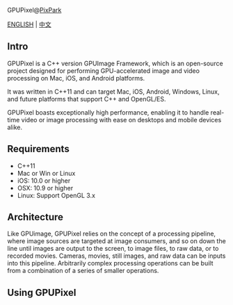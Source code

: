 GPUPixel@[PixPark](https://github.com/pixpark) 

[ENGLISH]() | [中文]()

## Intro ##

GPUPixel is a C++ version GPUImage Framework, which is an open-source project designed for performing GPU-accelerated image and video processing on Mac, iOS, and Android platforms.

It was written in C++11 and can target Mac, iOS, Android, Windows, Linux, and future platforms that support C++ and OpenGL/ES.

GPUPixel boasts exceptionally high performance, enabling it to handle real-time video or image processing with ease on desktops and mobile devices alike.

## Requirements ##

- C++11
- Mac or Win or Linux
- iOS: 10.0 or higher
- OSX: 10.9 or higher
- Linux: Support OpenGL 3.x

## Architecture ##

Like GPUimage, GPUPixel relies on the concept of a processing pipeline, where image sources are targeted at image consumers, and so on down the line until images are output to the screen, to image files, to raw data, or to recorded movies. Cameras, movies, still images, and raw data can be inputs into this pipeline. Arbitrarily complex processing operations can be built from a combination of a series of smaller operations.

## Using GPUPixel ##
